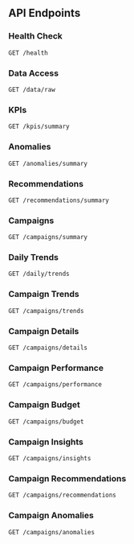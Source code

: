 ## API Endpoints

### Health Check
`GET /health`

### Data Access
`GET /data/raw`

### KPIs
`GET /kpis/summary`

### Anomalies
`GET /anomalies/summary`

### Recommendations
`GET /recommendations/summary`

### Campaigns
`GET /campaigns/summary`

### Daily Trends
`GET /daily/trends`

### Campaign Trends
`GET /campaigns/trends`

### Campaign Details
`GET /campaigns/details`

### Campaign Performance
`GET /campaigns/performance`

### Campaign Budget
`GET /campaigns/budget`

### Campaign Insights
`GET /campaigns/insights`

### Campaign Recommendations
`GET /campaigns/recommendations`

### Campaign Anomalies
`GET /campaigns/anomalies`
